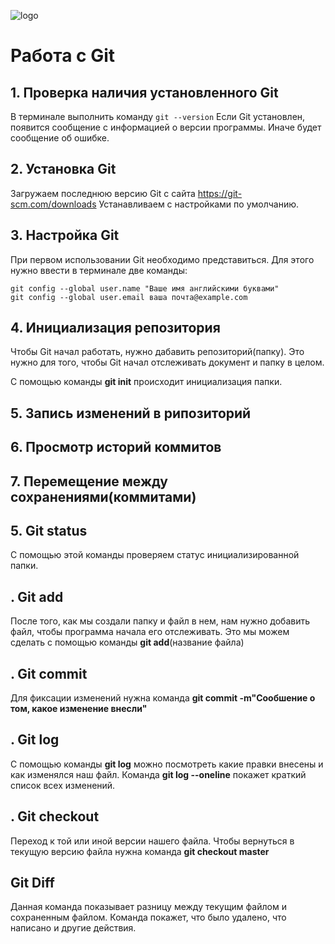 ![logo](ричард.jpeg)



# Работа с Git

## 1. Проверка наличия установленного Git
В терминале выполнить команду `git --version`
Если Git установлен, появится сообщение с информацией о версии программы. Иначе будет сообщение об ошибке.

## 2. Установка Git
Загружаем последнюю версию Git с сайта https://git-scm.com/downloads 
Устанавливаем с настройками по умолчанию.

## 3. Настройка Git
При первом использовании Git необходимо представиться. Для этого нужно ввести в терминале две команды:
```
git config --global user.name "Ваше имя английскими буквами"
git config --global user.email ваша почта@example.com
```

## 4. Инициализация репозитория
Чтобы Git начал работать, нужно дабавить репозиторий(папку). Это нужно для того, чтобы Git начал отслеживать документ и папку в целом.

С помощью команды **git init** происходит инициализация папки.

## 5. Запись изменений в рипозиторий
## 6. Просмотр историй коммитов
## 7. Перемещение между сохранениями(коммитами)
## 5. **Git status**
С помощью этой команды проверяем статус инициализированной папки.

## . **Git add**
После того, как мы создали папку и файл в нем, нам нужно добавить файл, чтобы программа начала его отслеживать. Это мы можем сделать с помощью команды **git add**(название файла)

## . **Git commit**
Для фиксации изменений нужна команда **git commit -m"Сообшение о том, какое изменение внесли"**

## . **Git log**
С помощью команды **git log** можно посмотреть какие правки внесены и как изменялся наш файл.
Команда **git log --oneline** покажет краткий список всех изменений.

## . **Git checkout**
Переход к той или иной версии нашего файла. Чтобы вернуться в текущую версию файла нужна команда **git checkout master**

##  **Git Diff**
Данная команда показывает разницу между текущим файлом и сохраненным файлом. Команда покажет, что было удалено, что написано и другие действия. 

